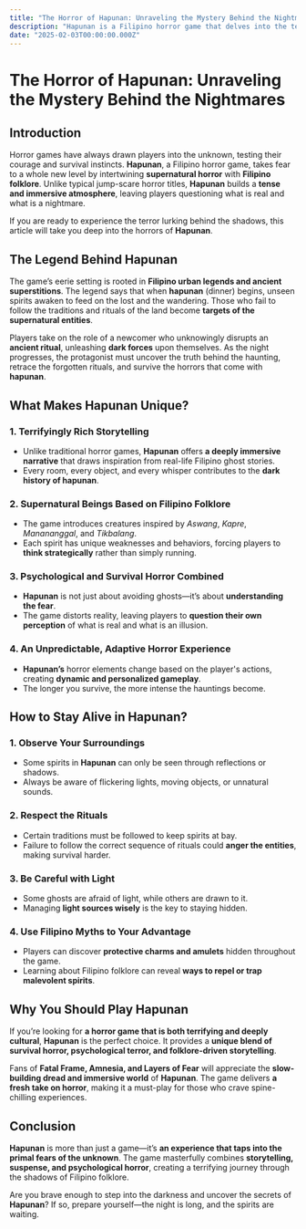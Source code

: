 ```yaml
---
title: "The Horror of Hapunan: Unraveling the Mystery Behind the Nightmares"
description: "Hapunan is a Filipino horror game that delves into the terrifying realm of folklore and urban legends. Discover the origins, gameplay mechanics, and terrifying lore of Hapunan."
date: "2025-02-03T00:00:00.000Z"
---
```


# The Horror of Hapunan: Unraveling the Mystery Behind the Nightmares

## Introduction

Horror games have always drawn players into the unknown, testing their courage and survival instincts. **Hapunan**, a Filipino horror game, takes fear to a whole new level by intertwining **supernatural horror** with **Filipino folklore**. Unlike typical jump-scare horror titles, **Hapunan** builds a **tense and immersive atmosphere**, leaving players questioning what is real and what is a nightmare.

If you are ready to experience the terror lurking behind the shadows, this article will take you deep into the horrors of **Hapunan**.

## The Legend Behind Hapunan

The game’s eerie setting is rooted in **Filipino urban legends and ancient superstitions**. The legend says that when **hapunan** (dinner) begins, unseen spirits awaken to feed on the lost and the wandering. Those who fail to follow the traditions and rituals of the land become **targets of the supernatural entities**.

Players take on the role of a newcomer who unknowingly disrupts an **ancient ritual**, unleashing **dark forces** upon themselves. As the night progresses, the protagonist must uncover the truth behind the haunting, retrace the forgotten rituals, and survive the horrors that come with **hapunan**.

## What Makes Hapunan Unique?

### 1. **Terrifyingly Rich Storytelling**
   - Unlike traditional horror games, **Hapunan** offers **a deeply immersive narrative** that draws inspiration from real-life Filipino ghost stories.
   - Every room, every object, and every whisper contributes to the **dark history of hapunan**.

### 2. **Supernatural Beings Based on Filipino Folklore**
   - The game introduces creatures inspired by *Aswang*, *Kapre*, *Manananggal*, and *Tikbalang*.
   - Each spirit has unique weaknesses and behaviors, forcing players to **think strategically** rather than simply running.

### 3. **Psychological and Survival Horror Combined**
   - **Hapunan** is not just about avoiding ghosts—it’s about **understanding the fear**.
   - The game distorts reality, leaving players to **question their own perception** of what is real and what is an illusion.

### 4. **An Unpredictable, Adaptive Horror Experience**
   - **Hapunan’s** horror elements change based on the player's actions, creating **dynamic and personalized gameplay**.
   - The longer you survive, the more intense the hauntings become.

## How to Stay Alive in Hapunan?

### **1. Observe Your Surroundings**
   - Some spirits in **Hapunan** can only be seen through reflections or shadows.
   - Always be aware of flickering lights, moving objects, or unnatural sounds.

### **2. Respect the Rituals**
   - Certain traditions must be followed to keep spirits at bay.
   - Failure to follow the correct sequence of rituals could **anger the entities**, making survival harder.

### **3. Be Careful with Light**
   - Some ghosts are afraid of light, while others are drawn to it.
   - Managing **light sources wisely** is the key to staying hidden.

### **4. Use Filipino Myths to Your Advantage**
   - Players can discover **protective charms and amulets** hidden throughout the game.
   - Learning about Filipino folklore can reveal **ways to repel or trap malevolent spirits**.

## Why You Should Play Hapunan

If you’re looking for **a horror game that is both terrifying and deeply cultural**, **Hapunan** is the perfect choice. It provides a **unique blend of survival horror, psychological terror, and folklore-driven storytelling**.

Fans of **Fatal Frame, Amnesia, and Layers of Fear** will appreciate the **slow-building dread and immersive world** of **Hapunan**. The game delivers **a fresh take on horror**, making it a must-play for those who crave spine-chilling experiences.

## Conclusion

**Hapunan** is more than just a game—it’s **an experience that taps into the primal fears of the unknown**. The game masterfully combines **storytelling, suspense, and psychological horror**, creating a terrifying journey through the shadows of Filipino folklore.

Are you brave enough to step into the darkness and uncover the secrets of **Hapunan**? If so, prepare yourself—the night is long, and the spirits are waiting.

